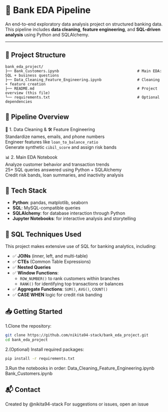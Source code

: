 # 🏦 Bank EDA Pipeline

An end-to-end exploratory data analysis project on structured banking data. This pipeline includes **data cleaning**, **feature engineering**, and **SQL-driven analysis** using Python and SQLAlchemy.

---

## 📁 Project Structure
```text
bank_eda_project/
├── Bank_Customers.ipynb                                   # Main EDA: SQL + business questions
├── Data_Cleaning_Feature_Engineering.ipynb                # Cleaning + feature creation                                  
├── README.md                                              # Project overview (this file)
└── requirements.txt                                       # Optional dependencies
```

## 🚀 Pipeline Overview
🧹 1. Data Cleaning & 🛠 Feature Engineering  
Standardize names, emails, and phone numbers  
Engineer features like `loan_to_balance_ratio`  
Generate synthetic `cibil_score` and assign risk bands  

📊 2. Main EDA Notebook  
Analyze customer behavior and transaction trends  
25+ SQL queries answered using Python + SQLAlchemy  
Credit risk bands, loan summaries, and inactivity analysis

## 🔧 Tech Stack
- **Python**: pandas, matplotlib, seaborn
- **SQL**: MySQL-compatible queries
- **SQLAlchemy**: for database interaction through Python
- **Jupyter Notebooks**: for interactive analysis and storytelling

## 🧠 SQL Techniques Used
This project makes extensive use of SQL for banking analytics, including:

- ✅ **JOINs** (inner, left, and multi-table)
- ✅ **CTEs** (Common Table Expressions)
- ✅ **Nested Queries**
- ✅ **Window Functions**:
  - `ROW_NUMBER()` to rank customers within branches
  - `RANK()` for identifying top transactions or balances
- ✅ **Aggregate Functions**: `SUM()`, `AVG()`, `COUNT()`
- ✅ **CASE WHEN** logic for credit risk banding

## 📥 Getting Started

1.Clone the repository:
```bash
git clone https://github.com/nikita94-stack/bank_eda_project.git
cd bank_eda_project
```

2.(Optional) Install required packages:
```bash
pip install -r requirements.txt
```

3.Run the notebooks in order:
Data_Cleaning_Feature_Engineering.ipynb
Bank_Customers.ipynb


## 📬 Contact
Created by @nikita94-stack
For suggestions or issues, open an issue

